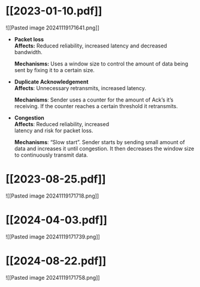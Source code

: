 # [[2023-01-10.pdf]]
![[Pasted image 20241119171641.png]]
- **Packet loss**  
	**Affects:** Reduced reliability, increased latency and decreased bandwidth.  
	
	**Mechanisms:** Uses a window size to control the amount of data being sent by fixing it to a certain size.

- **Duplicate Acknowledgement**  
	**Affects**: Unnecessary retransmits, increased latency.  
	
	**Mechanisms**: Sender uses a counter for the amount of Ack’s it’s receiving. If the counter reaches a certain threshold it retransmits.

- **Congestion**  
	**Affects**: Reduced reliability, increased  
	latency and risk for packet loss.  
	
	**Mechanisms**: “Slow start”. Sender starts by sending small amount of data and increases it until congestion. It then decreases the window size to continuously transmit data.
# [[2023-08-25.pdf]]
![[Pasted image 20241119171718.png]]

# [[2024-04-03.pdf]]
![[Pasted image 20241119171739.png]]

# [[2024-08-22.pdf]]
![[Pasted image 20241119171758.png]]
